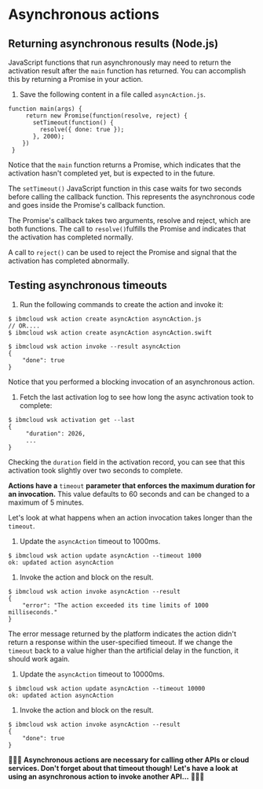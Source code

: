 # Asynchronous actions

## Returning asynchronous results \(Node.js\)

JavaScript functions that run asynchronously may need to return the activation result after the `main` function has returned. You can accomplish this by returning a Promise in your action.

1. Save the following content in a file called `asyncAction.js`.

```text
function main(args) {
     return new Promise(function(resolve, reject) {
       setTimeout(function() {
         resolve({ done: true });
       }, 2000);
    })
 }
```

Notice that the `main` function returns a Promise, which indicates that the activation hasn't completed yet, but is expected to in the future.

The `setTimeout()` JavaScript function in this case waits for two seconds before calling the callback function. This represents the asynchronous code and goes inside the Promise's callback function.

The Promise's callback takes two arguments, resolve and reject, which are both functions. The call to `resolve()`fulfills the Promise and indicates that the activation has completed normally.

A call to `reject()` can be used to reject the Promise and signal that the activation has completed abnormally.

## Testing asynchronous timeouts

1. Run the following commands to create the action and invoke it:

```text
$ ibmcloud wsk action create asyncAction asyncAction.js
// OR....
$ ibmcloud wsk action create asyncAction asyncAction.swift
```

```text
$ ibmcloud wsk action invoke --result asyncAction
{
    "done": true
}
```

Notice that you performed a blocking invocation of an asynchronous action.

1. Fetch the last activation log to see how long the async activation took to complete:

```text
$ ibmcloud wsk activation get --last
{
     "duration": 2026,
     ...
}
```

Checking the `duration` field in the activation record, you can see that this activation took slightly over two seconds to complete.

**Actions have a** `timeout` **parameter that enforces the maximum duration for an invocation.** This value defaults to 60 seconds and can be changed to a maximum of 5 minutes.

Let's look at what happens when an action invocation takes longer than the `timeout`.

1. Update the `asyncAction` timeout to 1000ms.

```text
$ ibmcloud wsk action update asyncAction --timeout 1000
ok: updated action asyncAction
```

1. Invoke the action and block on the result.

```text
$ ibmcloud wsk action invoke asyncAction --result
{
    "error": "The action exceeded its time limits of 1000 milliseconds."
}
```

The error message returned by the platform indicates the action didn't return a response within the user-specified timeout. If we change the `timeout` back to a value higher than the artificial delay in the function, it should work again.

1. Update the `asyncAction` timeout to 10000ms.

```text
$ ibmcloud wsk action update asyncAction --timeout 10000
ok: updated action asyncAction
```

1. Invoke the action and block on the result.

```text
$ ibmcloud wsk action invoke asyncAction --result
{
    "done": true
}
```

🎉🎉🎉 **Asynchronous actions are necessary for calling other APIs or cloud services. Don't forget about that timeout though! Let's have a look at using an asynchronous action to invoke another API…** 🎉🎉🎉

